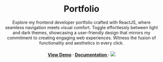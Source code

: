 <div align='center'>


<h1>Portfolio</h1>
<p>Explore my frontend developer portfolio crafted with ReactJS, where seamless navigation meets visual comfort. Toggle effortlessly between light and dark themes, showcasing a user-friendly design that mirrors my commitment to creating engaging web experiences. Witness the fusion of functionality and aesthetics in every click.</p>

<h4> <a href=https://spiffy-gingersnap-55259b.netlify.app/>View Demo</a> <span> · </span> <a href="https://github.com/NadiaRajpoot/CampusCoderProject-Portofolio/blob/master/README.md">Documentation </a> <span> · </span>
<img src = "file:///C:/Users/Nadia%20Y/Downloads/a.jpg"/>

</div>



